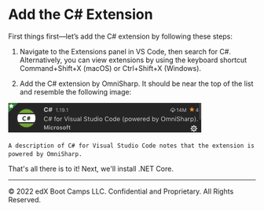 # Add the C# Extension

First things first—let’s add the C# extension by following these steps:

1. Navigate to the Extensions panel in VS Code, then search for C#. Alternatively, you can view extensions by using the keyboard shortcut Command+Shift+X (macOS) or Ctrl+Shift+X (Windows).

2. Add the C# extension by OmniSharp. It should be near the top of the list and resemble the following image:

![](../Images/image_0.png)

`A description of C# for Visual Studio Code notes that the extension is powered by OmniSharp.`

That's all there is to it! Next, we'll install .NET Core.

---
© 2022 edX Boot Camps LLC. Confidential and Proprietary. All Rights Reserved.